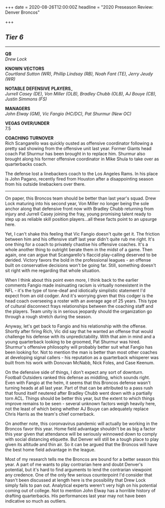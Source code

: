 +++
date = 2020-08-26T12:00:00Z
headline = "2020 Preseason Review: Denver Broncos"

+++
## _Tier 6_

***

**QB**  
_Drew Lock_

**KNOWN VECTORS**  
_Courtland Sutton (WR), Phillip Lindsay (RB), Noah Fant (TE), Jerry Jeudy (WR)_

**NOTABLE DEFENSIVE PLAYERS**_  
_Jurrell Casey (DE), Von Miller (OLB), Bradley Chubb (OLB), AJ Bouye (CB), Justin Simmons (FS)_

**MANAGERS**  
_John Elway (GM), Vic Fangio (HC/DC), Pat Shurmur (New OC)_

**VEGAS OVER/UNDER**  
7\.5

**COACHING TURNOVER**  
Rich Scangarello was quickly ousted as offensive coordinator following a pretty sad showing from the offensive unit last year. Former Giants head coach Pat Shurmur has been brought in to replace him. Shurmur also brought along his former offensive coordinator in Mike Shula to take over as quarterbacks coach.

The defense lost a linebackers coach to the Los Angeles Rams. In his place is John Pagano, recently fired from Houston after a disappointing season from his outside linebackers over there.

***

On paper, this Broncos team should be better than last year's squad. Drew Lock maturing into his second year, Von Miller no longer being the sole anchor along that defensive front now with Bradley Chubb returning from injury and Jurrell Casey joining the fray, young promising talent ready to step up as reliable skill position players...all these facts point to an upsurge here.

Yet, I can't shake this feeling that Vic Fangio doesn't quite get it. The friction between him and his offensive staff last year didn't quite rub me right. It's one thing for a coach to privately chastise his offensive coaches. It's a whole another thing to outright berate them in the midst of a game. Then again, one can argue that Scangarello's flaccid play-calling deserved to be derided. Victory favors the bold in the professional leagues - an offense built on conservative decisions won't be going far. Still, something doesn't sit right with me regarding that whole situation.

When I think about this point even more, I think back to the earlier comments Fangio made insinuating racism is virtually nonexistent in the NFL - it's the type of tone-deaf and idiotically simplistic statement I'd expect from an old codger. And it's worrying given that this codger is the head coach overseeing a roster with an average age of 25 years. This type of cultural disconnect frays relationships between the coaching staff and the players. Team unity is in serious jeopardy should the organization go through a rough stretch during the season.

Anyway, let's get back to Fangio and his relationship with the offense. Shortly after firing Rich, Vic did say that he wanted an offense that would challenge his defense with its unpredictability. With that aim in mind and a young quarterback looking to be groomed, Pat Shurmur was hired. Shurmur's offensive philosophy will probably better suit what Fangio has been looking for. Not to mention the man is better than most other coaches at developing signal callers - his reputation as a quarterback whisperer was built from his work with Donovan McNabb, Nick Foles, and Case Keenum.

On the defensive side of things, I don't expect any sort of downturn. Football Outsiders ranked this defense as middling, which sounds right. Even with Fangio at the helm, it seems that this Broncos defense wasn't turning heads at all last year. Part of that can be attributed to a pass rush that found itself neutered after Bradley Chubb went down with a partially torn ACL. Things should be better this year, but the extent to which things improve remains to be seen - several unknown factors weigh heavily here, not the least of which being whether AJ Bouye can adequately replace Chris Harris as the team's chief cornerback.

On another note, this coronvavirus pandemic will actually be working in the Broncos favor this year. Home field advantage shouldn't be as big a factor this year given that attendance will be seriously winnowed down to comply with social distancing etiquette. But Denver will still be a tough place to play given its altitude and thin air. So it can be argued that the Broncos will have the best home field advantage in the league.

Most of my research tells me the Broncos are bound for a better season this year. A part of me wants to play contrarian here and doubt Denver's potential, but it's hard to find arguments to lend the contrarian viewpoint any credence. One of the only few serious counterpoint I'd consider that hasn't been discussed at length here is the possibility that Drew Lock simply fails to pan out. Analytical experts weren't very high on his potential coming out of college. Not to mention John Elway has a horrible history of drafting quarterbacks. His performances last year may not have been indicative so much as outliers.